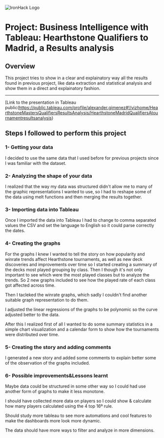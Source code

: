 ![IronHack Logo](https://s3-eu-west-1.amazonaws.com/ih-materials/uploads/upload_d5c5793015fec3be28a63c4fa3dd4d55.png)

# Project: Business Intelligence with Tableau: Hearthstone Qualifiers to Madrid, a Results analysis

## Overview

This project tries to show in a clear and explainatory way all the results found in previous project, like data extraction and statistical analysis and show them in a direct and explainatory fashion. 

---

[Link to the presentation in Tableau public(https://public.tableau.com/profile/alexander.gimenez#!/vizhome/HearthstoneMastersQualifiersResultsAnalysis/HearthstoneMadridQualifiersAtournamentresultsanalysis)

## Steps I followed to perform this project

### 1- Getting your data
I decided to use the same data that I used before for previous projects since I was familiar with the dataset. 

### 2- Analyzing the shape of your data

I realized that the way my data was structured didn't allow me to many of the graphic representations I wanted to use, so I had to reshape some of the data using melt functions
and then merging the results together. 

### 3- Importing data into Tableau 

Once I imported the data into Tableau I had to change to comma separated values the CSV and set the language to English so it could parse correctly the dates.

### 4- Creating the graphs

For the graphs I knew I wanted to tell the story on how popularity and winrate trends affect Hearthstone tournaments, as well as new deck discoveries and improvements over time so I started creating a summary of the decks most played grouping by class.
Then I though it's not only important to see which were the most played classes but to analyze the trends. So 2 new graphs included to see how the played rate of each class got affected across time.

Then I tacleked the winrate graphs, which sadly I couldn't find another suitable graph representation to do them. 

I adjusted the linear regressions of the graphs to be polynomic so the curve adjusted better to the data.

After this I realized first of all I wanted to do some summary statistics in a simple chart visualization and a calendar form to show how the tournaments were distributed over time.

### 5- Creating the story and adding comments

I generated a new story and added some comments to explain better some of the observation of the graphs included. 

### 6- Possible improvements&Lessons learnt

Maybe data could be structured in some other way so I could had use another form of graphs to make it less monotone. 

I should have collected more data on players so I could show & calculate how many players calculated using the 4 top 16º rule.

Should study more tableau to see more automations and cool features to make the dashboards more look more dynamic.

The data should have more ways to filter and analyze in more dimensions.
